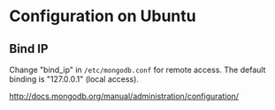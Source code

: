 # Configuration on Ubuntu

## Bind IP

Change "bind_ip" in `/etc/mongodb.conf` for remote access. The default binding is "127.0.0.1" (local access).

http://docs.mongodb.org/manual/administration/configuration/